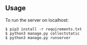 

## Usage

To run the server on localhost:

```
$ pip3 install -r requirements.txt
$ python3 manage.py collectstatic
$ python3 manage.py runserver
```
